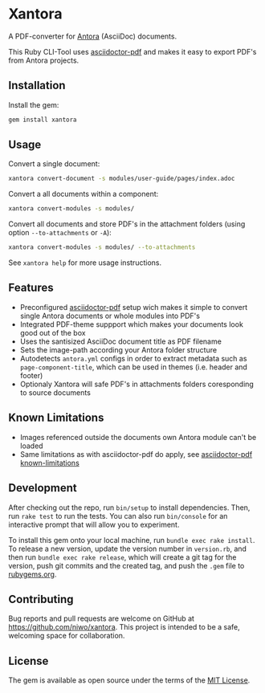 # Xantora

A PDF-converter for [Antora](https://antora.org/) (AsciiDoc) documents.

This Ruby CLI-Tool uses [asciidoctor-pdf](https://asciidoctor.org/docs/asciidoctor-pdf/) and makes it easy to export PDF's from Antora projects.

## Installation

Install the gem:

```sh
gem install xantora
```

## Usage

Convert a single document:

```bash
xantora convert-document -s modules/user-guide/pages/index.adoc
```

Convert a all documents within a component:

```bash
xantora convert-modules -s modules/
```

Convert all documents and store PDF's in the attachment folders (using option `--to-attachments` or `-A`):

```bash
xantora convert-modules -s modules/ --to-attachments 
```

See `xantora help` for more usage instructions.

## Features

- Preconfigured [asciidoctor-pdf](https://asciidoctor.org/docs/asciidoctor-pdf/) setup wich makes it simple to convert single Antora documents or whole modules into PDF's
- Integrated PDF-theme suppport which makes your documents look good out of the box
- Uses the santisized AsciiDoc document title as PDF filename
- Sets the image-path according your Antora folder structure
- Autodetects `antora.yml` configs in order to extract metadata such as `page-component-title`, which can be used in themes (i.e. header and footer)
- Optionaly Xantora will safe PDF's in attachments folders coresponding to source documents

## Known Limitations

- Images referenced outside the documents own Antora module can't be loaded
- Same limitations as with asciidoctor-pdf do apply, see [asciidoctor-pdf known-limitations](https://github.com/asciidoctor/asciidoctor-pdf#known-limitations)

## Development

After checking out the repo, run `bin/setup` to install dependencies. Then, run `rake test` to run the tests. You can also run `bin/console` for an interactive prompt that will allow you to experiment.

To install this gem onto your local machine, run `bundle exec rake install`. To release a new version, update the version number in `version.rb`, and then run `bundle exec rake release`, which will create a git tag for the version, push git commits and the created tag, and push the `.gem` file to [rubygems.org](https://rubygems.org).

## Contributing

Bug reports and pull requests are welcome on GitHub at https://github.com/niwo/xantora. This project is intended to be a safe, welcoming space for collaboration.

## License

The gem is available as open source under the terms of the [MIT License](https://opensource.org/licenses/MIT).
